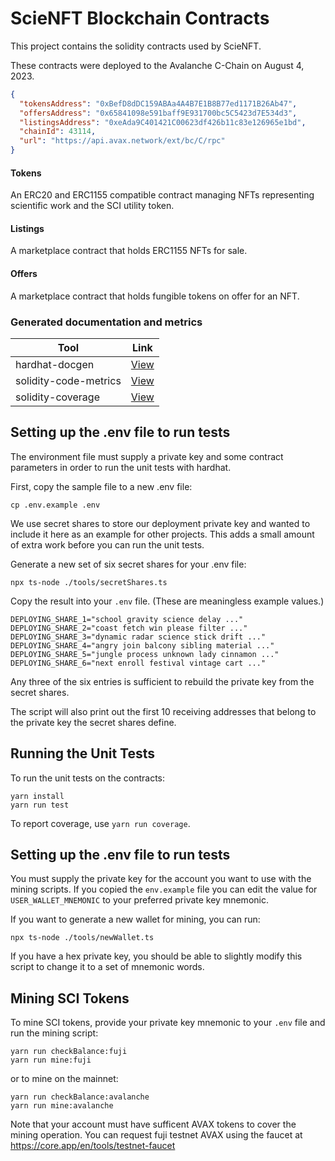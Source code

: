 # ScieNFT Blockchain Contracts

This project contains the solidity contracts used by ScieNFT.

These contracts were deployed to the Avalanche C-Chain on August 4, 2023.

```json
{
  "tokensAddress": "0xBefD8dDC159ABAa4A4B7E1B8B77ed1171B26Ab47",
  "offersAddress": "0x65841098e591baff9E931700bc5C5423d7E534d3",
  "listingsAddress": "0xeAda9C401421C00623df426b11c83e126965e1bd",
  "chainId": 43114,
  "url": "https://api.avax.network/ext/bc/C/rpc"
}
```

#### Tokens

An ERC20 and ERC1155 compatible contract managing NFTs representing scientific work and the SCI
utility token.

#### Listings

A marketplace contract that holds ERC1155 NFTs for sale.

#### Offers

A marketplace contract that holds fungible tokens on offer for an NFT.

### Generated documentation and metrics

| Tool                  | Link                                                  |
| --------------------- | ----------------------------------------------------- |
| hardhat-docgen        | [View](https://scienft.github.io/contracts/#/)        |
| solidity-code-metrics | [View](https://scienft.github.io/contracts/metrics/)  |
| solidity-coverage     | [View](https://scienft.github.io/contracts/coverage/) |

## Setting up the .env file to run tests

The environment file must supply a private key and some contract parameters in order to run the unit
tests with hardhat.

First, copy the sample file to a new .env file:

```shell
cp .env.example .env
```

We use secret shares to store our deployment private key and wanted to include it here as an example
for other projects. This adds a small amount of extra work before you can run the unit tests.

Generate a new set of six secret shares for your .env file:

```shell
npx ts-node ./tools/secretShares.ts
```

Copy the result into your `.env` file. (These are meaningless example values.)

```
DEPLOYING_SHARE_1="school gravity science delay ..."
DEPLOYING_SHARE_2="coast fetch win please filter ..."
DEPLOYING_SHARE_3="dynamic radar science stick drift ..."
DEPLOYING_SHARE_4="angry join balcony sibling material ..."
DEPLOYING_SHARE_5="jungle process unknown lady cinnamon ..."
DEPLOYING_SHARE_6="next enroll festival vintage cart ..."
```

Any three of the six entries is sufficient to rebuild the private key from the secret shares.

The script will also print out the first 10 receiving addresses that belong to the private key the
secret shares define.

## Running the Unit Tests

To run the unit tests on the contracts:

```shell
yarn install
yarn run test
```

To report coverage, use `yarn run coverage`.

## Setting up the .env file to run tests

You must supply the private key for the account you want to use with the mining scripts. If you
copied the `env.example` file you can edit the value for `USER_WALLET_MNEMONIC` to your preferred
private key mnemonic.

If you want to generate a new wallet for mining, you can run:

```shell
npx ts-node ./tools/newWallet.ts
```

If you have a hex private key, you should be able to slightly modify this script to change it to a
set of mnemonic words.

## Mining SCI Tokens

To mine SCI tokens, provide your private key mnemonic to your `.env` file and run the mining script:

```shell
yarn run checkBalance:fuji
yarn run mine:fuji
```

or to mine on the mainnet:

```shell
yarn run checkBalance:avalanche
yarn run mine:avalanche
```

Note that your account must have sufficent AVAX tokens to cover the mining operation. You can
request fuji testnet AVAX using the faucet at https://core.app/en/tools/testnet-faucet
